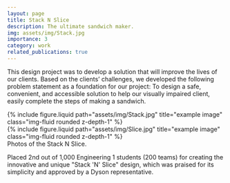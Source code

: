```yaml
---
layout: page
title: Stack N Slice
description: The ultimate sandwich maker. 
img: assets/img/Stack.jpg
importance: 3
category: work
related_publications: true
---
```


This design project was to develop a solution that will improve the lives of our clients. Based on the clients’ challenges, we developed the following problem statement as a foundation for our project: To design a safe, convenient, and accessible solution to help our visually impaired client, easily complete the steps of making a sandwich. 

<div class="row justify-content-sm-center">
    <div class="col-sm-8 mt-3 mt-md-0">
        {% include figure.liquid path="assets/img/Stack.jpg" title="example image" class="img-fluid rounded z-depth-1" %}
    </div>
    <div class="col-sm-4 mt-3 mt-md-0">
        {% include figure.liquid path="assets/img/Slice.jpg" title="example image" class="img-fluid rounded z-depth-1" %}
    </div>
</div>
<div class="caption">
    Photos of the Stack N Slice.
</div>

Placed 2nd out of 1,000 Engineering 1 students (200 teams) for creating the innovative and unique "Stack 'N' Slice" design, which was praised for its simplicity and approved by a Dyson representative.

